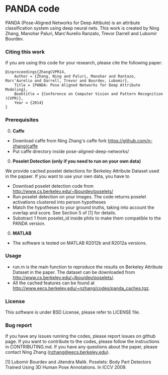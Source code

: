 PANDA code
=============
PANDA (Pose-Aligned Networks for Deep Attibute) is an attribute classification system using deep neural nets. This work is created by Ning Zhang, Manohar Paluri, Marc'Aurelio Ranzato, Trevor Darrell and Lubomir Bourdev.

### Citing this work
If you are using this code for your research, please cite the following paper:

    @inproceedings{ZhangCVPR14,
        Author = {Zhang, Ning and Paluri, Manohar and Rantazo, Marc'Aurelio and Darrell, Trevor and Bourdev, Lubomir},
        Title = {PANDA: Pose Aligned Networks for Deep Attribute Modeling},
        Booktitle = {Conference on Computer Vision and Pattern Recognition (CVPR)},
        Year = {2014}
    }

### Prerequisites
0. **Caffe**
  - Download caffe from Ning Zhang's caffe fork https://github.com/n-zhang/caffe
  - Put caffe directory inside pose-aligned-deep-networks/

0. **Poselet Detection (only if you need to run on your own data)** 

We provide cached poselet detections for Berkeley Attribute Dataset used in the papaer. If you want to use your own data, you have to 
  - Download poselet detection code from http://www.cs.berkeley.edu/~lbourdev/poselets/
  - Run poselet detection on your images. The code returns poselet activations clustered into person hypotheses
  - Match the hypotheses to your ground truths, taking into account the overlap and score. See Section 5 of [1] for details.
  - Substract 1 from poselet_id inside phits to make them compatible to the PANDA version.

0. **MATLAB**
  - The software is tested on MATLAB R2012b and R2012a versions.

### Usage
  - run.m is the main function to reproduce the results on Berkeley Attribute Dataset in the paper. The dataset can be downloaded from http://www.cs.berkeley.edu/~lbourdev/poselets/.
  - All the cached features can be found at http://www.eecs.berkeley.edu/~nzhang/codes/panda_caches.tgz.

### License
This software is under BSD License, please refer to LICENSE file.

### Bug report
If you have any issues running the codes, please report issues on github page. If you want to contribute to the codes, please follow the instructions in CONTRIBUTING.md. If you have any questions about the paper, please contact Ning Zhang (nzhang@eecs.berkeley.edu).

[1] Lubomir Bourdev and Jitendra Malik. Poselets: Body Part Detectors Trained Using 3D Human Pose Annotations. In ICCV 2009.
 
